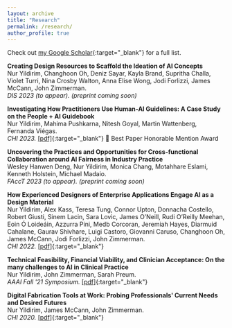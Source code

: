 ```yaml
---
layout: archive
title: "Research"
permalink: /research/
author_profile: true
---
```


Check out [my Google Scholar](https://scholar.google.com/citations?user=1KjMCfQAAAAJ&hl=en){:target="_blank"} for a full list.

**Creating Design Resources to Scaffold the Ideation of AI Concepts**  
Nur Yildirim, Changhoon Oh, Deniz Sayar, Kayla Brand, Supritha Challa, Violet Turri, Nina Crosby Walton, Anna Elise Wong, Jodi Forlizzi, James McCann, John Zimmerman.  
*DIS 2023 (to appear).* _(preprint coming soon)_

**Investigating How Practitioners Use Human-AI Guidelines: A Case Study on the People + AI Guidebook**  
Nur Yildirim, Mahima Pushkarna, Nitesh Goyal, Martin Wattenberg, Fernanda Viégas.  
*CHI 2023.* [[pdf]](https://dl.acm.org/doi/pdf/10.1145/3544548.3580900){:target="_blank"} 🏅 Best Paper Honorable Mention Award

**Uncovering the Practices and Opportunities for Cross-functional Collaboration around AI Fairness in Industry Practice**  
Wesley Hanwen Deng, Nur Yildirim, Monica Chang, Motahhare Eslami, Kenneth Holstein, Michael Madaio.  
*FAccT 2023 (to appear).* _(preprint coming soon)_

**How Experienced Designers of Enterprise Applications Engage AI as a Design Material**  
Nur Yildirim, Alex Kass, Teresa Tung, Connor Upton, Donnacha Costello, Robert Giusti, Sinem Lacin, Sara Lovic, James O’Neill, Rudi O’Reilly Meehan, Eoin Ó Loideáin, Azzurra Pini, Medb Corcoran, Jeremiah Hayes, Diarmuid Cahalane, Gaurav Shivhare, Luigi Castoro, Giovanni Caruso, Changhoon Oh, James McCann, Jodi Forlizzi, John Zimmerman.  
*CHI 2022.* [[pdf]](https://dl.acm.org/doi/pdf/10.1145/3491102.3517491){:target="_blank"}

**Technical Feasibility, Financial Viability, and Clinician Acceptance: On the many challenges to AI in Clinical Practice**<br>
Nur Yildirim, John Zimmerman, Sarah Preum.  
*AAAI Fall '21 Symposium.* [[pdf]](http://star.informatik.rwth-aachen.de/Publications/CEUR-WS/Vol-3068/short5.pdf){:target="_blank"}

**Digital Fabrication Tools at Work: Probing Professionals' Current Needs and Desired Futures**  
Nur Yildirim, James McCann, John Zimmerman.  
*CHI 2020.* [[pdf]](https://dl.acm.org/doi/pdf/10.1145/3313831.3376621){:target="_blank"}
